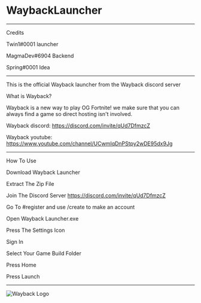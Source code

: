 
# WaybackLauncher

-------------------------------------------------------------------------------------------------------------------------------------------------

Credits

Twin1#0001 launcher

MagmaDev#6904 Backend

Spring#0001 Idea 





-------------------------------------------------------------------------------------------------------------------------------------------------

This is the official Wayback launcher from the Wayback discord server

What is Wayback?

Wayback is a new way to play OG Fortnite! we make sure that you can always find a game so direct hosting isn't involved.

Wayback discord: https://discord.com/invite/qUd7DfmzcZ

Wayback youtube: https://www.youtube.com/channel/UCwmIqDnPStpy2wDE95dx9Jg

-------------------------------------------------------------------------------------------------------------------------------------------------

How To Use

Download Wayback Launcher 

Extract The Zip File

Join The Discord Server https://discord.com/invite/qUd7DfmzcZ

Go To #register and use /create to make an account

Open Wayback Launcher.exe

Press The Settings Icon

Sign In

Select Your Game Build Folder

Press Home 

Press Launch

-------------------------------------------------------------------------------------------------------------------------------------------------

![Wayback Logo](https://user-images.githubusercontent.com/72167950/211964082-32e7e56a-81e2-4210-b694-228a437a0e07.jpg)
